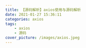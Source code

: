 ```yaml
---
title: 【源码解析】axios使用与源码解析
date: 2021-01-27 15:36:11
categories: axios
tags:
	- axios
	- 源码
cover_picture: /images/axios.jpeg
---
```

